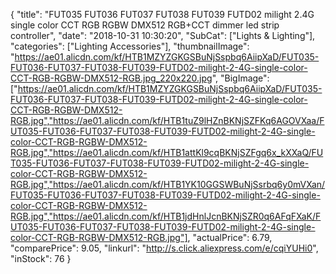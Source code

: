 {
	"title": "FUT035 FUT036 FUT037 FUT038 FUT039 FUTD02 milight 2.4G single color CCT RGB RGBW DMX512 RGB+CCT dimmer led strip controller",
	"date": "2018-10-31 10:30:20",
	"SubCat": ["Lights & Lighting"],
	"categories": ["Lighting Accessories"],
	"thumbnailImage": "https://ae01.alicdn.com/kf/HTB1MZYZGKGSBuNjSspbq6AiipXaD/FUT035-FUT036-FUT037-FUT038-FUT039-FUTD02-milight-2-4G-single-color-CCT-RGB-RGBW-DMX512-RGB.jpg_220x220.jpg",
	"BigImage": ["https://ae01.alicdn.com/kf/HTB1MZYZGKGSBuNjSspbq6AiipXaD/FUT035-FUT036-FUT037-FUT038-FUT039-FUTD02-milight-2-4G-single-color-CCT-RGB-RGBW-DMX512-RGB.jpg","https://ae01.alicdn.com/kf/HTB1tuZ9lHZnBKNjSZFKq6AGOVXaa/FUT035-FUT036-FUT037-FUT038-FUT039-FUTD02-milight-2-4G-single-color-CCT-RGB-RGBW-DMX512-RGB.jpg","https://ae01.alicdn.com/kf/HTB1attKl9cqBKNjSZFgq6x_kXXaQ/FUT035-FUT036-FUT037-FUT038-FUT039-FUTD02-milight-2-4G-single-color-CCT-RGB-RGBW-DMX512-RGB.jpg","https://ae01.alicdn.com/kf/HTB1YK10GGSWBuNjSsrbq6y0mVXan/FUT035-FUT036-FUT037-FUT038-FUT039-FUTD02-milight-2-4G-single-color-CCT-RGB-RGBW-DMX512-RGB.jpg","https://ae01.alicdn.com/kf/HTB1jdHnlJcnBKNjSZR0q6AFqFXaK/FUT035-FUT036-FUT037-FUT038-FUT039-FUTD02-milight-2-4G-single-color-CCT-RGB-RGBW-DMX512-RGB.jpg"],
	"actualPrice": 6.79,
	"comparePrice": 9.05,
	"linkurl": "http://s.click.aliexpress.com/e/cqiYUHi0",
	"inStock": 76
}
